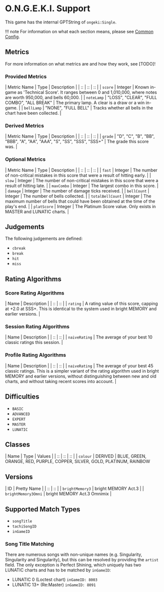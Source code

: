 # O.N.G.E.K.I. Support

This game has the internal GPTString of `ongeki:Single`.

!!! note
	For information on what each section means, please see [Common Config](../common-config/index.md).

## Metrics

For more information on what metrics are and how they work, see [TODO]!

### Provided Metrics

| Metric Name | Type | Description |
| :: | :: | :: |
| `score` | Integer | Known in-game as 'Technical Score'. It ranges between 0 and 1,010,000, where notes are worth 950,000, and bells 60,000. |
| `noteLamp` | "LOSS", "CLEAR", "FULL COMBO", "ALL BREAK" | The primary lamp. A clear is a draw or a win in-game. |
| `bellLamp` | "NONE", "FULL BELL" | Tracks whether all bells in the chart have been collected. |

### Derived Metrics

| Metric Name | Type | Description |
| :: | :: | :: |
| `grade` | "D", "C", "B", "BB", "BBB", "A", "AA", "AAA", "S", "SS", "SSS", "SSS+" | The grade this score was. |

### Optional Metrics

| Metric Name | Type | Description |
| :: | :: | :: |
| `fast` | Integer | The number of non-critical mistakes in this score that were a result of hitting early. |
| `slow` | Integer | The number of non-critical mistakes in this score that were a result of hitting late. |
| `maxCombo` | Integer | The largest combo in this score. |
| `damage` | Integer | The number of damage ticks received. |
| `bellCount` | Integer | The number of bells collected. |
| `totalBellCount` | Integer | The maximum number of bells that could have been obtained at the time of the play's end. |
| `platScore` | Integer | The Platinum Score value. Only exists in MASTER and LUNATIC charts. |

## Judgements

The following judgements are defined:

- `cbreak`
- `break`
- `hit`
- `miss`

## Rating Algorithms

### Score Rating Algorithms

| Name | Description |
| :: | :: |
| `rating` | A rating value of this score, capping at +2.0 at SSS+. This is identical to the system used in bright MEMORY and earlier versions. |

### Session Rating Algorithms

| Name | Description |
| :: | :: |
| `naiveRating` | The average of your best 10 classic ratings this session. |

### Profile Rating Algorithms

| Name | Description |
| :: | :: |
| `naiveRating` | The average of your best 45 classic ratings. This is a simpler variant of the rating algorithm used in bright MEMORY and earlier versions, without distinguishing between new and old charts, and without taking recent scores into account. |

## Difficulties

- `BASIC`
- `ADVANCED`
- `EXPERT`
- `MASTER`
- `LUNATIC`

## Classes

| Name | Type | Values |
| :: | :: | :: |
| `colour` | DERIVED | BLUE, GREEN, ORANGE, RED, PURPLE, COPPER, SILVER, GOLD, PLATINUM, RAINBOW

## Versions

| ID | Pretty Name |
| :: | :: |
| `brightMemory3` | bright MEMORY Act.3 |
| `brightMemory3Omni` | bright MEMORY Act.3 Omnimix |

## Supported Match Types

- `songTitle`
- `tachiSongID`
- `inGameID`

### Song Title Matching
There are numerous songs with non-unique names (e.g. Singularity, Singularity and Singularity), but this can be resolved by providing the `artist` field. The only exception is Perfect Shining, which uniquely has two LUNATIC charts and has to be matched by `inGameID`:

- LUNATIC 0 (Loctest chart) `inGameID: 8003`
- LUNATIC 13+ (Re:Master) `inGameID: 8091`
